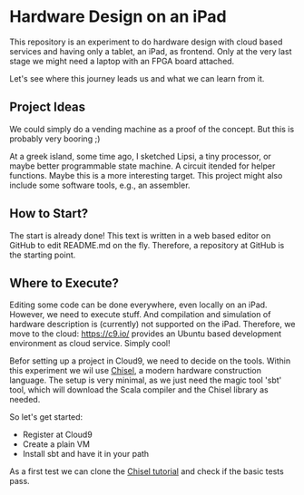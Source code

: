 # Hardware Design on an iPad

This repository is an experiment to do hardware design with cloud based services and having only a tablet, an iPad, as frontend. Only at the very last stage we might need a laptop with an FPGA board attached.

Let's see where this journey leads us and what we can learn from it.

## Project Ideas

We could simply do a vending machine as a proof of the concept. But this is probably very booring ;)

At a greek island, some time ago, I sketched Lipsi, a tiny processor, or maybe better programmable state machine. A circuit itended for helper functions. Maybe this is a more interesting target. This project might also include some software tools, e.g., an assembler.


## How to Start?

The start is already done! This text is written in a web based editor on GitHub to edit README.md on the fly. Therefore, a repository at GitHub is the starting point.

## Where to Execute?

Editing some code can be done everywhere, even locally on an iPad. However, we need to execute stuff. And compilation and simulation of hardware description is (currently) not supported on the iPad. Therefore, we move to the cloud: https://c9.io/ provides an Ubuntu based development environment as cloud service. Simply cool!

Befor setting up a project in Cloud9, we need to decide on the tools. Within this experiment we wil use [Chisel](https://chisel.eecs.berkeley.edu), a modern hardware construction language. The setup is very minimal, as we just need the magic tool 'sbt' tool, which will download the Scala compiler and the Chisel library as needed.

So let's get started:

 * Register at Cloud9
 * Create a plain VM
 * Install sbt and have it in your path

As a first test we can clone the [Chisel tutorial](https://github.com/ucb-bar/chisel-tutorial) and check if the basic tests pass.
 
